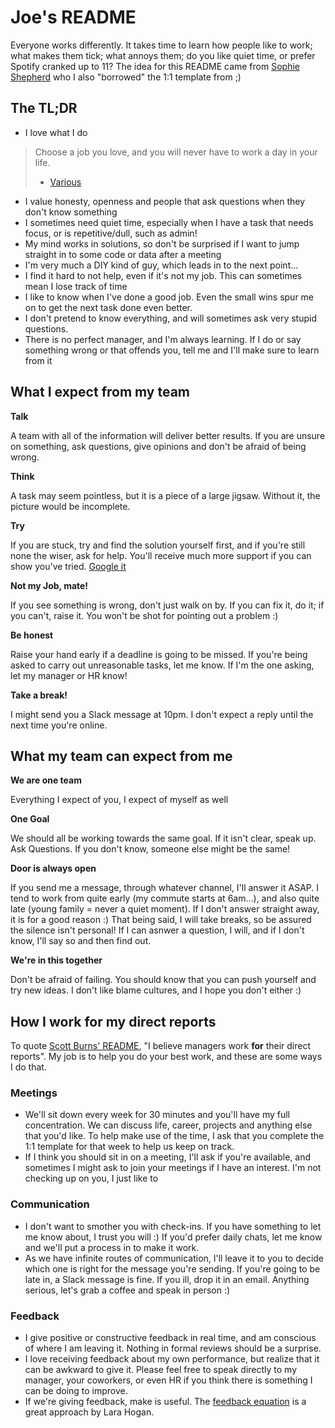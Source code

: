 # Joe's README

Everyone works differently. It takes time to learn how people like to work; what makes them tick; what annoys them; do you like quiet time, or prefer Spotify cranked up to 11?
The idea for this README came from [Sophie Shepherd](https://github.com/sophshep) who I also "borrowed" the 1:1 template from ;)

## The TL;DR

* I love what I do
> Choose a job you love, and you will never have to work a day in your life.
> - [Various](https://quoteinvestigator.com/2014/09/02/job-love/)
* I value honesty, openness and people that ask questions when they don't know something
* I sometimes need quiet time, especially when I have a task that needs focus, or is repetitive/dull, such as admin!
* My mind works in solutions, so don't be surprised if I want to jump straight in to some code or data after a meeting
* I'm very much a DIY kind of guy, which leads in to the next point...
* I find it hard to not help, even if it's not my job. This can sometimes mean I lose track of time
* I like to know when I've done a good job. Even the small wins spur me on to get the next task done even better.
* I don't pretend to know everything, and will sometimes ask very stupid questions.
* There is no perfect manager, and I'm always learning. If I do or say something wrong or that offends you, tell me and I'll make sure to learn from it

## What I expect from my team

**Talk**

A team with all of the information will deliver better results. If you are unsure on something, ask questions, give opinions and don't be afraid of being wrong.

**Think**

A task may seem pointless, but it is a piece of a large jigsaw. Without it, the picture would be incomplete.

**Try**

If you are stuck, try and find the solution yourself first, and if you're still none the wiser, ask for help. You'll receive much more support if you can show you've tried. [Google it](https://www.google.co.uk)

**Not my Job, mate!** 

If you see something is wrong, don't just walk on by. If you can fix it, do it; if you can't, raise it. You won't be shot for pointing out a problem :)

**Be honest** 

Raise your hand early if a deadline is going to be missed. If you're being asked to carry out unreasonable tasks, let me know. If I'm the one asking, let my manager or HR know!

**Take a break!**

I might send you a Slack message at 10pm. I don't expect a reply until the next time you're online.


## What my team can expect from me

**We are one team**

Everything I expect of you, I expect of myself as well 

**One Goal**

We should all be working towards the same goal. If it isn't clear, speak up. Ask Questions. If you don't know, someone else might be the same!

**Door is always open** 

If you send me a message, through whatever channel, I'll answer it ASAP. I tend to work from quite early (my commute starts at 6am...), and also quite late (young family = never a quiet moment). If I don't answer straight away, it is for a good reason :) That being said, I will take breaks, so be assured the silence isn't personal!
If I can asnwer a question, I will, and if I don't know, I'll say so and then find out.

**We're in this together** 

Don't be afraid of failing. You should know that you can push yourself and try new ideas. I don't like blame cultures, and I hope you don't either :)

## How I work for my direct reports

To quote [Scott Burns' README](https://docs.google.com/presentation/d/1PE2OmkVykdZYF2QzmJ-ZUHqBAxnnsbnMsd19z3qLWNI/edit#slide=id.g326aa7ae8d_0_178), "I believe managers work **for** their direct reports". My job is to help you do your best work, and these are some ways I do that.

### Meetings
* We'll sit down every week for 30 minutes and you'll have my full concentration. We can discuss life, career, projects and anything else that you'd like. To help make use of the time, I ask that you complete the 1:1 template for that week to help us keep on track.
* If I think you should sit in on a meeting, I'll ask if you're available, and sometimes I might ask to join your meetings if I have an interest. I'm not checking up on you, I just like to 

### Communication
* I don't want to smother you with check-ins. If you have something to let me know about, I trust you will :) If you'd prefer daily chats, let me know and we'll put a process in to make it work.
* As we have infinite routes of communication, I'll leave it to you to decide which one is right for the message you're sending. If you're going to be late in, a Slack message is fine. If you ill, drop it in an email. Anything serious, let's grab a coffee and speak in person :)

### Feedback
* I give positive or constructive feedback in real time, and am conscious of where I am leaving it. Nothing in formal reviews should be a surprise.
* I love receiving feedback about my own performance, but realize that it can be awkward to give it. Please feel free to speak directly to my manager, your coworkers, or even HR if you think there is something I can be doing to improve.
* If we're giving feedback, make is useful. The [feedback equation](https://larahogan.me/blog/feedback-equation/) is a great approach by Lara Hogan.
